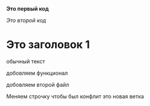 **Это первый код**

*Это второй код*

# Это заголовок 1

обычный текст

добовляем функционал

добовляем второй файл

Меняем строчку чтобы был конфлит это новая ветка